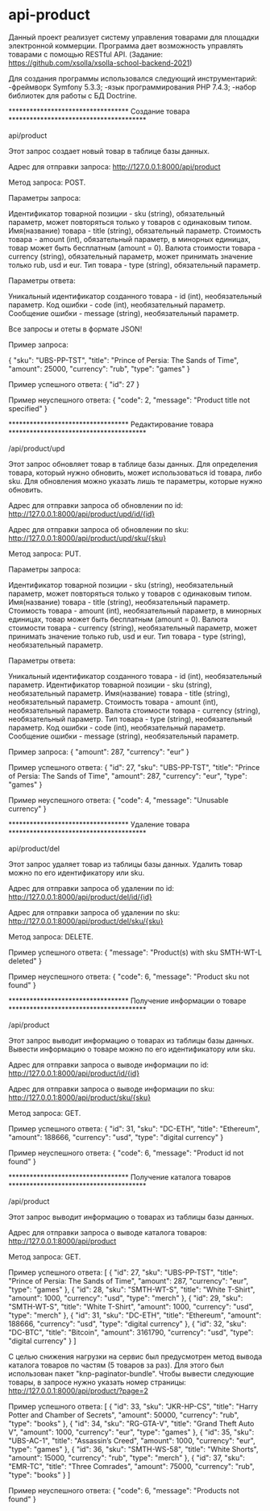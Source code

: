 # api-product

Данный проект реализует систему управления товарами для площадки электронной коммерции. Программа дает возможность управлять товарами с помощью RESTful API.
(Задание: https://github.com/xsolla/xsolla-school-backend-2021)

Для создания программы использовался следующий инструментарий:
-фреймворк Symfony 5.3.3;
-язык программирования PHP 7.4.3;
-набор библиотек для работы с БД Doctrine.



********************************** Создание товара ***************************************

api/product

Этот запрос создает новый товар в таблице базы данных.

Адрес для отправки запроса:
http://127.0.0.1:8000/api/product

Метод запроса: POST.

Параметры запроса:

Идентификатор товарной позиции - sku       (string),  обязательный параметр, может повторяться только у товаров с одинаковым типом.
Имя(название) товара           - title     (string),  обязательный параметр.
Стоимость товара               - amount    (int),     обязательный параметр, в минорных единицах, товар может быть бесплатным (amount = 0).
Валюта стоимости товара        - currency  (string),  обязательный параметр, может принимать значение только rub, usd и eur.
Тип товара                     - type      (string),  обязательный параметр.

Параметры ответа:

Уникальный идентификатор созданного товара  - id      (int),    необязательный параметр.
Код ошибки                                  - code    (int),    необязательный параметр.
Сообщение ошибки                            - message (string), необязательный параметр.


Все запросы и отеты в формате JSON!

Пример запроса:

{
    "sku": "UBS-PP-TST",
    "title": "Prince of Persia: The Sands of Time",
    "amount": 25000,
    "currency": "rub",
    "type": "games"
}

Пример успешного ответа:
{
    "id": 27
}

Пример неуспешного ответа:
{
    "code": 2,
    "message": "Product title not specified"
}



********************************** Редактирование товара ***************************************

/api/product/upd

Этот запрос обновляет товар в таблице базы данных. Для определения товара, который нужно обновить, может использоваться id товара, либо sku.
Для обновления можно указать лишь те параметры, которые нужно обновить.

Адрес для отправки запроса об обновлении по id:
http://127.0.0.1:8000/api/product/upd/id/{id}

Адрес для отправки запроса об обновлении по sku:
http://127.0.0.1:8000/api/product/upd/sku/{sku}

Метод запроса: PUT.

Параметры запроса:

Идентификатор товарной позиции - sku       (string),  необязательный параметр, может повторяться только у товаров с одинаковым типом.
Имя(название) товара           - title     (string),  необязательный параметр.
Стоимость товара               - amount    (int),     необязательный параметр, в минорных единицах, товар может быть бесплатным (amount = 0). 
Валюта стоимости товара        - currency  (string),  необязательный параметр, может принимать значение только rub, usd и eur.
Тип товара                     - type      (string),  необязательный параметр.

Параметры ответа:

Уникальный идентификатор созданного товара  - id        (int),     необязательный параметр.
Идентификатор товарной позиции              - sku       (string),  необязательный параметр.
Имя(название) товара                        - title     (string),  необязательный параметр.
Стоимость товара                            - amount    (int),     необязательный параметр. 
Валюта стоимости товара                     - currency  (string),  необязательный параметр.
Тип товара                                  - type      (string),  необязательный параметр.
Код ошибки                                  - code      (int),     необязательный параметр.
Сообщение ошибки                            - message   (string),  необязательный параметр.

Пример запроса:
{
    "amount": 287,
    "currency": "eur"
}

Пример успешного ответа:
{
    "id": 27,
    "sku": "UBS-PP-TST",
    "title": "Prince of Persia: The Sands of Time",
    "amount": 287,
    "currency": "eur",
    "type": "games"
}

Пример неуспешного ответа:
{
    "code": 4,
    "message": "Unusable currency"
}


********************************** Удаление товара ***************************************

api/product/del

Этот запрос удаляет товар из таблицы базы данных. Удалить товар можно по его идентификатору или sku.

Адрес для отправки запроса об удалении по id:
http://127.0.0.1:8000/api/product/del/id/{id}

Адрес для отправки запроса об удалении по sku:
http://127.0.0.1:8000/api/product/del/sku/{sku}

Метод запроса: DELETE.

Пример успешного ответа:
{
    "message": "Product(s) with sku SMTH-WT-L deleted"
}

Пример неуспешного ответа:
{
    "code": 6,
    "message": "Product sku not found"
}



********************************** Получение информации о товаре ***************************************

/api/product

Этот запрос выводит информацию о товарах из таблицы базы данных. Вывести информацию о товаре можно по его идентификатору или sku.

Адрес для отправки запроса о выводе информации по id:
http://127.0.0.1:8000/api/product/id/{id}

Адрес для отправки запроса о выводе информации по sku:
http://127.0.0.1:8000/api/product/sku/{sku}

Метод запроса: GET.

Пример успешного ответа:
{
    "id": 31,
    "sku": "DС-ETH",
    "title": "Ethereum",
    "amount": 188666,
    "currency": "usd",
    "type": "digital currency"
}

Пример неуспешного ответа:
{
    "code": 6,
    "message": "Product id not found"
}



********************************** Получение каталога товаров ***************************************

/api/product

Этот запрос выводит информацию о товарах из таблицы базы данных. 

Адрес для отправки запроса о выводе каталога товаров:
http://127.0.0.1:8000/api/product

Метод запроса: GET.

Пример успешного ответа:
[
    {
        "id": 27,
        "sku": "UBS-PP-TST",
        "title": "Prince of Persia: The Sands of Time",
        "amount": 287,
        "currency": "eur",
        "type": "games"
    },
    {
        "id": 28,
        "sku": "SMTH-WT-S",
        "title": "White T-Shirt",
        "amount": 1000,
        "currency": "usd",
        "type": "merch"
    },
    {
        "id": 29,
        "sku": "SMTH-WT-S",
        "title": "White T-Shirt",
        "amount": 1000,
        "currency": "usd",
        "type": "merch"
    },
    {
        "id": 31,
        "sku": "DС-ETH",
        "title": "Ethereum",
        "amount": 188666,
        "currency": "usd",
        "type": "digital currency"
    },
    {
        "id": 32,
        "sku": "DС-BTC",
        "title": "Bitcoin",
        "amount": 3161790,
        "currency": "usd",
        "type": "digital currency"
    }
]

С целью снижения нагрузки на сервис был предусмотрен метод вывода каталога товаров по частям (5 товаров за раз). Для этого был использован пакет "knp-paginator-bundle".
Чтобы вывести следующие товары, в запросе нужно указать номер страницы: http://127.0.0.1:8000/api/product/?page=2

Пример успешного ответа:
[
    {
        "id": 33,
        "sku": "JKR-HP-CS",
        "title": "Harry Potter and Chamber of Secrets",
        "amount": 50000,
        "currency": "rub",
        "type": "books"
    },
    {
        "id": 34,
        "sku": "RG-GTA-V",
        "title": "Grand Theft Auto V",
        "amount": 1000,
        "currency": "eur",
        "type": "games"
    },
    {
        "id": 35,
        "sku": "UBS-AC-1",
        "title": "Assassin’s Creed",
        "amount": 1000,
        "currency": "eur",
        "type": "games"
    },
    {
        "id": 36,
        "sku": "SMTH-WS-58",
        "title": "White Shorts",
        "amount": 15000,
        "currency": "rub",
        "type": "merch"
    },
    {
        "id": 37,
        "sku": "EMR-TC",
        "title": "Three Comrades",
        "amount": 75000,
        "currency": "rub",
        "type": "books"
    }
]


Пример неуспешного ответа:
{
    "code": 6,
    "message": "Products not found"
}
